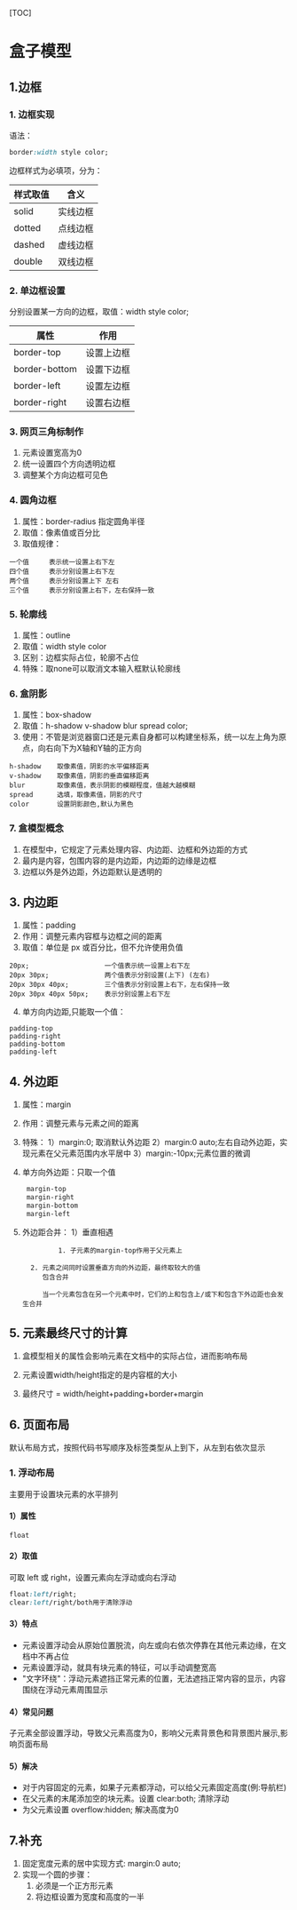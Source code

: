 [TOC]
# 盒子模型

## 1.边框

### 1. 边框实现
语法：
```css
border:width style color;
```
边框样式为必填项，分为：

| 样式取值 | 含义     |
| -------- | -------- |
| solid    | 实线边框 |
| dotted   | 点线边框 |
| dashed   | 虚线边框 |
| double   | 双线边框 |

### 2. 单边框设置
分别设置某一方向的边框，取值：width style color;

| 属性          | 作用       |
| ------------- | ---------- |
| border-top    | 设置上边框 |
| border-bottom | 设置下边框 |
| border-left   | 设置左边框 |
| border-right  | 设置右边框 |


### 3. 网页三角标制作
1. 元素设置宽高为0
2. 统一设置四个方向透明边框
3. 调整某个方向边框可见色
### 4. 圆角边框
1. 属性：border-radius 指定圆角半径
2. 取值：像素值或百分比
3. 取值规律：
```
一个值 	表示统一设置上右下左
四个值 	表示分别设置上右下左
两个值 	表示分别设置上下 左右
三个值 	表示分别设置上右下，左右保持一致
```
### 5. 轮廓线
1. 属性：outline
1. 取值：width style color
1. 区别：边框实际占位，轮廓不占位
1. 特殊：取none可以取消文本输入框默认轮廓线
### 6. 盒阴影
1. 属性：box-shadow
2. 取值：h-shadow v-shadow blur spread color;
3. 使用：不管是浏览器窗口还是元素自身都可以构建坐标系，统一以左上角为原点，向右向下为X轴和Y轴的正方向
```
h-shadow 	取像素值，阴影的水平偏移距离
v-shadow 	取像素值，阴影的垂直偏移距离
blur 		取像素值，表示阴影的模糊程度，值越大越模糊
spread 		选填，取像素值，阴影的尺寸
color 		设置阴影颜色,默认为黑色
```
### 7. 盒模型概念

1. 在模型中，它规定了元素处理内容、内边距、边框和外边距的方式
2. 最内是内容，包围内容的是内边距，内边距的边缘是边框
3. 边框以外是外边距，外边距默认是透明的

## 3. 内边距

1. 属性：padding
2. 作用：调整元素内容框与边框之间的距离
3. 取值：单位是 px 或百分比，但不允许使用负值
```
20px;					一个值表示统一设置上右下左
20px 30px;				两个值表示分别设置(上下) (左右)
20px 30px 40px;			三个值表示分别设置上右下，左右保持一致
20px 30px 40px 50px;	表示分别设置上右下左
```
4. 单方向内边距,只能取一个值：
```
padding-top
padding-right
padding-bottom
padding-left
```
## 4. 外边距
1. 属性：margin

1. 作用：调整元素与元素之间的距离

1. 特殊：
    		1）margin:0; 取消默认外边距
    2）margin:0 auto;左右自动外边距，实现元素在父元素范围内水平居中
    3）margin:-10px;元素位置的微调
    
1. 单方向外边距：只取一个值
   ```html
    margin-top
    margin-right
    margin-bottom
    margin-left
   ```
   
1. 外边距合并：
    		1）垂直相遇
      
        		1. 子元素的margin-top作用于父元素上
               
         2. 元素之间同时设置垂直方向的外边距，最终取较大的值
            包含合并
      
            当一个元素包含在另一个元素中时，它们的上和包含上/或下和包含下外边距也会发生合并
## 5. 元素最终尺寸的计算

1. 盒模型相关的属性会影响元素在文档中的实际占位，进而影响布局

2. 元素设置width/height指定的是内容框的大小
3. 最终尺寸 = width/height+padding+border+margin

## 6. 页面布局

默认布局方式，按照代码书写顺序及标签类型从上到下，从左到右依次显示

### 1. 浮动布局

主要用于设置块元素的水平排列

#### 1）属性

```
float
```

#### 2）取值 

可取 left 或 right，设置元素向左浮动或向右浮动

```css
float:left/right;
clear:left/right/both用于清除浮动
```

#### 3）特点

- 元素设置浮动会从原始位置脱流，向左或向右依次停靠在其他元素边缘，在文档中不再占位
- 元素设置浮动，就具有块元素的特征，可以手动调整宽高
- "文字环绕"：浮动元素遮挡正常元素的位置，无法遮挡正常内容的显示，内容围绕在浮动元素周围显示

#### 4）常见问题 

子元素全部设置浮动，导致父元素高度为0，影响父元素背景色和背景图片展示,影响页面布局

#### 5）解决

- 对于内容固定的元素，如果子元素都浮动，可以给父元素固定高度(例:导航栏)
- 在父元素的末尾添加空的块元素。设置 clear:both; 清除浮动
- 为父元素设置 overflow:hidden; 解决高度为0

## 7.补充

1. 固定宽度元素的居中实现方式: margin:0 auto;
2. 实现一个圆的步骤：
    1. 必须是一个正方形元素
    2. 将边框设置为宽度和高度的一半


